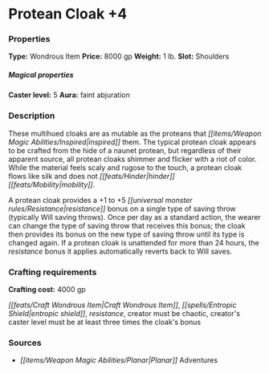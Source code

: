 ﻿---
Title: "Protean Cloak +4"
Type: "Wondrous Item"
Price: "8000 gp"
Weight: "1 lb."
Slot: "Shoulders"
Caster level: "5"
Aura: "faint abjuration"
Description: |
  "These multihued cloaks are as mutable as the proteans that inspired them. The typical _protean cloak_ appears to be crafted from the hide of a naunet protean, but regardless of their apparent source, all _protean cloaks_ shimmer and flicker with a riot of color. While the material feels scaly and rugose to the touch, a _protean cloak_ flows like silk and does not hinder mobility.
  A _protean cloak_ provides a +1 to +5 resistance bonus on a single type of saving throw (typically Will saving throws). Once per day as a standard action, the wearer can change the type of saving throw that receives this bonus; the cloak then provides its bonus on the new type of saving throw until its type is changed again. If a _protean cloak_ is unattended for more than 24 hours, the resistance bonus it applies automatically reverts back to Will saves."
Crafting cost: "4000 gp"
Sources: "['Planar Adventures']"
---

# Protean Cloak +4

### Properties

**Type:** Wondrous Item **Price:** 8000 gp **Weight:** 1 lb. **Slot:** Shoulders

##### Magical properties

**Caster level:** 5 **Aura:** faint abjuration

### Description

These multihued cloaks are as mutable as the proteans that _[[items/Weapon Magic Abilities/Inspired|inspired]]_ them. The typical protean cloak appears to be crafted from the hide of a naunet protean, but regardless of their apparent source, all protean cloaks shimmer and flicker with a riot of color. While the material feels scaly and rugose to the touch, a protean cloak flows like silk and does not _[[feats/Hinder|hinder]]_ _[[feats/Mobility|mobility]]_.

A protean cloak provides a +1 to +5 _[[universal monster rules/Resistance|resistance]]_ bonus on a single type of saving throw (typically Will saving throws). Once per day as a standard action, the wearer can change the type of saving throw that receives this bonus; the cloak then provides its bonus on the new type of saving throw until its type is changed again. If a protean cloak is unattended for more than 24 hours, the _resistance_ bonus it applies automatically reverts back to Will saves.

### Crafting requirements

**Crafting cost:** 4000 gp

_[[feats/Craft Wondrous Item|Craft Wondrous Item]]_, _[[spells/Entropic Shield|entropic shield]]_, _resistance_, creator must be chaotic, creator's caster level must be at least three times the cloak's bonus

### Sources

* _[[items/Weapon Magic Abilities/Planar|Planar]]_ Adventures